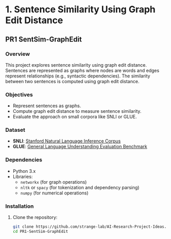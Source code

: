 # 1. Sentence Similarity Using Graph Edit Distance

## PR1 SentSim-GraphEdit

### Overview
This project explores sentence similarity using graph edit distance. Sentences are represented as graphs where nodes are words and edges represent relationships (e.g., syntactic dependencies). The similarity between two sentences is computed using graph edit distance.

### Objectives
- Represent sentences as graphs.
- Compute graph edit distance to measure sentence similarity.
- Evaluate the approach on small corpora like SNLI or GLUE.

### Dataset
- **SNLI**: [Stanford Natural Language Inference Corpus](https://nlp.stanford.edu/projects/snli/)
- **GLUE**: [General Language Understanding Evaluation Benchmark](https://gluebenchmark.com/)

### Dependencies
- Python 3.x
- Libraries:
  - `networkx` (for graph operations)
  - `nltk` or `spacy` (for tokenization and dependency parsing)
  - `numpy` (for numerical operations)

### Installation
1. Clone the repository:
   ```bash
   git clone https://github.com/strange-lab/AI-Research-Project-Ideas.git
   cd PR1-SentSim-GraphEdit